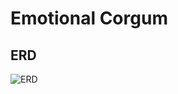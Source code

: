 # Emotional Corgum

## ERD

![ERD](https://www.dropbox.com/s/x8spuet657e9xvq/Project%202%20ERD.png?raw=1)
